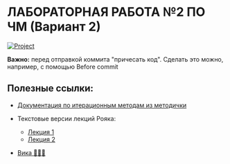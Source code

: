 # ЛАБОРАТОРНАЯ РАБОТА №2 ПО ЧМ (Вариант 2)

[![Project](https://img.shields.io/badge/Project-View-yellowgreen)](https://github.com/poleley/chm-2/projects/1) 

**Важно:** перед отправкой коммита "причесать код". Сделать это можно, например, с помощью Before commit

## Полезные ссылки:

- [Документация по итерационным методам из методички]()

- Текстовые версии лекций Рояка:

  - [Лекция 1](https://github.com/boorlakov/zettelkasten/blob/main/university/nummethods/first_lecture.md)
  - [Лекция 2](https://github.com/boorlakov/zettelkasten/blob/main/university/nummethods/second_lecture.md)

- [Вика 👩🏼‍💻](https://ru.wikipedia.org/wiki/Метод_итерации)
